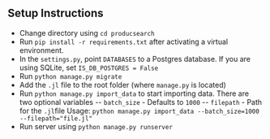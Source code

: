 ## Setup Instructions

 - Change directory using `cd producsearch`
 - Run `pip install -r requirements.txt` after activating a virtual environment.
 - In the `settings.py`, point `DATABASES` to a Postgres database. If you are using SQLite, set `IS_DB_POSTGRES = False`
 - Run `python manage.py migrate`
 - Add the `.jl` file to the root folder (where `manage.py` is located)
 - Run `python manage.py import_data` to start importing data. There are two optional variables
 -- `batch_size` - Defaults to `1000`
 -- `filepath` - Path for the `.jl`file
 Usage: `python manage.py import_data --batch_size=1000 --filepath="file.jl"`
 - Run server using `python manage.py runserver`
